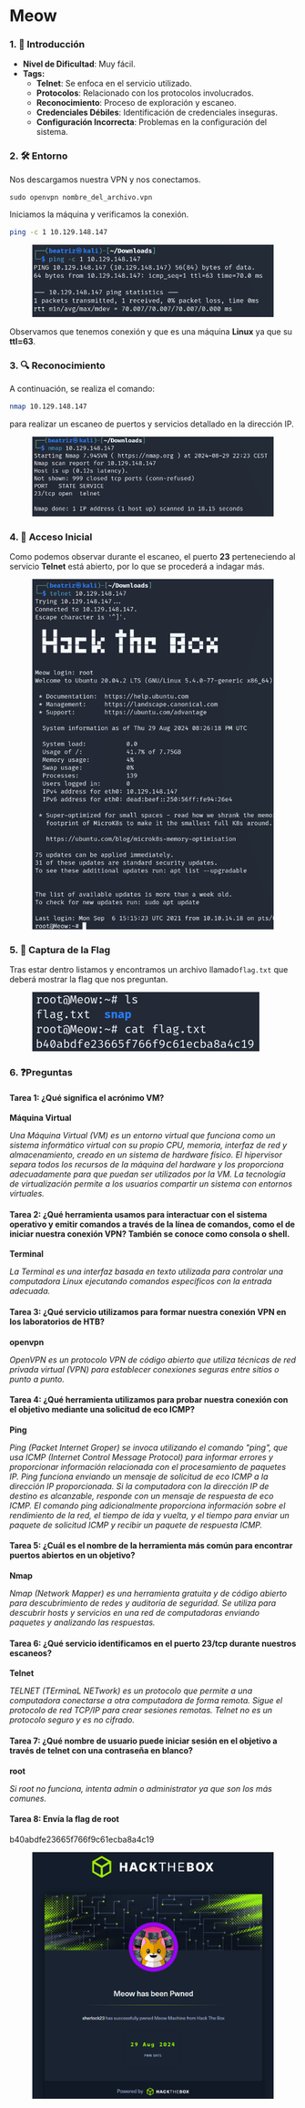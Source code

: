# Meow

### 1. 📝 **Introducción**

* **Nivel de Dificultad**: Muy fácil.
* **Tags:**&#x20;
  * **Telnet**: Se enfoca en el servicio utilizado.
  * **Protocolos**: Relacionado con los protocolos involucrados.
  * **Reconocimiento**: Proceso de exploración y escaneo.
  * **Credenciales Débiles**: Identificación de credenciales inseguras.
  * **Configuración Incorrecta**: Problemas en la configuración del sistema.

### 2. 🛠️ **Entorno**

Nos descargamos nuestra VPN y nos conectamos.

```
sudo openvpn nombre_del_archivo.vpn
```

Iniciamos la máquina y verificamos la conexión.

```bash
ping -c 1 10.129.148.147
```

<figure><img src="../../../.gitbook/assets/image (73).png" alt=""><figcaption></figcaption></figure>

Observamos que tenemos conexión y que es una máquina **Linux** ya que su **ttl=63**.

### 3. 🔍 **Reconocimiento**

A continuación, se realiza el comando:

```bash
nmap 10.129.148.147
```

para realizar un escaneo de puertos y servicios detallado en la dirección IP.

<figure><img src="../../../.gitbook/assets/image (74).png" alt=""><figcaption></figcaption></figure>

### 4. 🚪 **Acceso Inicial**

Como podemos observar durante el escaneo, el puerto **23** perteneciendo al servicio **Telnet** está abierto, por lo que se procederá a indagar más.

<figure><img src="../../../.gitbook/assets/image (75).png" alt=""><figcaption></figcaption></figure>

### 5. 🔑 **Captura de la Flag**

Tras estar dentro listamos y encontramos un archivo llamado`flag.txt` que deberá mostrar la flag que nos preguntan.

<figure><img src="../../../.gitbook/assets/image (76).png" alt=""><figcaption></figcaption></figure>

### 6. ❓Preguntas

#### Tarea 1: ¿Qué significa el acrónimo VM?

**Máquina Virtual**

_Una Máquina Virtual (VM) es un entorno virtual que funciona como un sistema informático virtual con su propio CPU, memoria, interfaz de red y almacenamiento, creado en un sistema de hardware físico. El hipervisor separa todos los recursos de la máquina del hardware y los proporciona adecuadamente para que puedan ser utilizados por la VM. La tecnología de virtualización permite a los usuarios compartir un sistema con entornos virtuales._

#### Tarea 2: ¿Qué herramienta usamos para interactuar con el sistema operativo y emitir comandos a través de la línea de comandos, como el de iniciar nuestra conexión VPN? También se conoce como consola o shell.

**Terminal**

_La Terminal es una interfaz basada en texto utilizada para controlar una computadora Linux ejecutando comandos específicos con la entrada adecuada._

#### Tarea 3: ¿Qué servicio utilizamos para formar nuestra conexión VPN en los laboratorios de HTB?

**openvpn**

_OpenVPN es un protocolo VPN de código abierto que utiliza técnicas de red privada virtual (VPN) para establecer conexiones seguras entre sitios o punto a punto._

#### Tarea 4: ¿Qué herramienta utilizamos para probar nuestra conexión con el objetivo mediante una solicitud de eco ICMP?

**Ping**

_Ping (Packet Internet Groper) se invoca utilizando el comando "ping", que usa ICMP (Internet Control Message Protocol) para informar errores y proporcionar información relacionada con el procesamiento de paquetes IP. Ping funciona enviando un mensaje de solicitud de eco ICMP a la dirección IP proporcionada. Si la computadora con la dirección IP de destino es alcanzable, responde con un mensaje de respuesta de eco ICMP. El comando ping adicionalmente proporciona información sobre el rendimiento de la red, el tiempo de ida y vuelta, y el tiempo para enviar un paquete de solicitud ICMP y recibir un paquete de respuesta ICMP._

#### Tarea 5: ¿Cuál es el nombre de la herramienta más común para encontrar puertos abiertos en un objetivo?

**Nmap**

_Nmap (Network Mapper) es una herramienta gratuita y de código abierto para descubrimiento de redes y auditoría de seguridad. Se utiliza para descubrir hosts y servicios en una red de computadoras enviando paquetes y analizando las respuestas._

#### Tarea 6: ¿Qué servicio identificamos en el puerto 23/tcp durante nuestros escaneos?

**Telnet**

_TELNET (TErminaL NETwork) es un protocolo que permite a una computadora conectarse a otra computadora de forma remota. Sigue el protocolo de red TCP/IP para crear sesiones remotas. Telnet no es un protocolo seguro y es no cifrado._

#### Tarea 7: ¿Qué nombre de usuario puede iniciar sesión en el objetivo a través de telnet con una contraseña en blanco?

**root**

_Si root no funciona, intenta admin o administrator ya que son los más comunes._

#### Tarea 8: Envía la flag de root

b40abdfe23665f766f9c61ecba8a4c19

<figure><img src="../../../.gitbook/assets/image (77).png" alt=""><figcaption></figcaption></figure>
